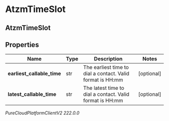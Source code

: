 # AtzmTimeSlot

## AtzmTimeSlot

## Properties

|Name | Type | Description | Notes|
|------------ | ------------- | ------------- | -------------|
| **earliest_callable_time** | str | The earliest time to dial a contact. Valid format is HH:mm | [optional] |
| **latest_callable_time** | str | The latest time to dial a contact. Valid format is HH:mm | [optional] |



_PureCloudPlatformClientV2 222.0.0_
